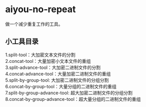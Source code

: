 # aiyou-no-repeat

做一个减少重复工作的工具。

## 小工具目录

1.split-tool：大加密文本文件的分割   
2.concat-tool：大量加密小文本文件的重组   
3.split-advance-tool：大加密二进制文件的分割   
4.concat-advance-tool：大量加密二进制文件的重组   
5.split-by-group-tool: 大加密二进制文件的分组分割   
6.concat-by-group-tool：大量分组的二进制文件的重组   
7.split-by-group-advance-tool: 超大加密二进制文件的分组分割   
8.concat-by-group-advance-tool：超大量分组的二进制文件的重组   
